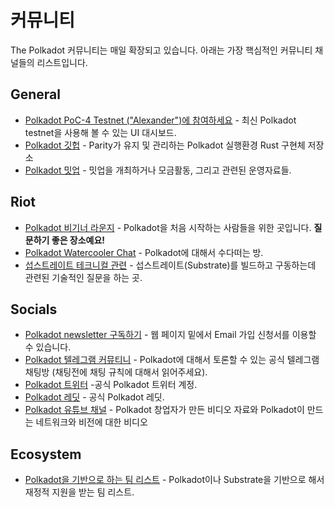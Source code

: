 # 커뮤니티

The Polkadot 커뮤니티는 매일 확장되고 있습니다. 아래는 가장 핵심적인 커뮤니티 채널들의 리스트입니다.

## General

- [Polkadot PoC-4 Testnet ("Alexander")에 참여하세요](https://polkadot.js.org/apps/#/explorer) - 최신 Polkadot testnet을 사용해 볼 수 있는 UI 대시보드.
- [Polkadot 깃헙](https://github.com/paritytech/polkadot/) - Parity가 유지 및 관리하는 Polkadot 실행환경 Rust 구현체 저장소
- [Polkadot 밋업](https://github.com/w3f/Web3-collaboration/blob/master/meetups.md) - 밋업을 개최하거나 모금활동, 그리고 관련된 운영자료들.

## Riot

- [Polkadot 비기너 라운지](https://riot.im/app/#/room/#polkadotnoobs:matrix.org) - Polkadot을 처음 시작하는 사람들을 위한 곳입니다. **질문하기 좋은 장소예요!**
- [Polkadot Watercooler Chat](https://riot.im/app/#/room/#polkadot-watercooler:matrix.org) - Polkadot에 대해서 수다떠는 방.
- [섭스트레이트 테크니컬 관련](https://riot.im/app/#/room/#substrate-technical:matrix.org) - 섭스트레이트(Substrate)를 빌드하고 구동하는데 관련된 기술적인 질문을 하는 곳.

## Socials

- [Polkadot newsletter 구독하기](https://polkadot.network/#roadmap) - 웹 페이지 밑에서 Email 가입 신청서를 이용할 수 있습니다.
- [Polkadot 텔레그램 커뮤티니](https://t.me/polkadotofficial) - Polkadot에 대해서 토론할 수 있는 공식 텔레그램 채팅방 (채팅전에 채팅 규칙에 대해서 읽어주세요).
- [Polkadot 트위터](https://twitter.com/polkadotnetwork) -공식 Polkadot 트위터 계정.
- [Polkadot 레딧](https://www.reddit.com/r/dot/) - 공식 Polkadot 레딧.
- [Polkadot 유튜브 채널](https://www.youtube.com/channel/UCB7PbjuZLEba_znc7mEGNgw) - Polkadot 창업자가 만든 비디오 자료와 Polkadot이 만드는 네트워크와 비전에 대한 비디오

## Ecosystem

- [Polkadot을 기반으로 하는 팀 리스트](https://forum.web3.foundation/t/teams-building-on-polkadot/67) - Polkadot이나 Substrate을 기반으로 해서 재정적 지원을 받는 팀 리스트.
